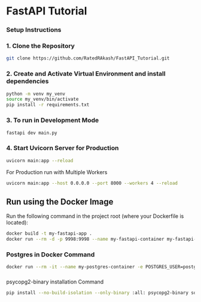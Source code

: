 # FastAPI Tutorial

### Setup Instructions

### 1. Clone the Repository
```bash
git clone https://github.com/RatedRAkash/FastAPI_Tutorial.git
```

### 2. Create and Activate Virtual Environment and install dependencies
```bash
python -m venv my_venv
source my_venv/bin/activate
pip install -r requirements.txt
```

### 3. To run in Development Mode
```bash
fastapi dev main.py
```

### 4. Start Uvicorn Server for Production
```bash
uvicorn main:app --reload
```

For Production run with Multiple Workers
```bash
uvicorn main:app --host 0.0.0.0 --port 8000 --workers 4 --reload
```

## Run using the Docker Image

Run the following command in the project root (where your Dockerfile is located):

```bash
docker build -t my-fastapi-app .
docker run --rm -d -p 9998:9998 --name my-fastapi-container my-fastapi-app
```

### Postgres in Docker Command
```bash
docker run --rm -it --name my-postgres-container -e POSTGRES_USER=postgres -e POSTGRES_PASSWORD=postgres -e POSTGRES_DB=e_cloud_learniverse_db -p 5433:5432 postgres:17
```

###
psycopg2-binary installation Command
```bash
pip install --no-build-isolation --only-binary :all: psycopg2-binary sqlalchemy
```